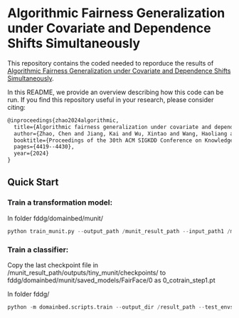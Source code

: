 # Algorithmic Fairness Generalization under Covariate and Dependence Shifts Simultaneously

This repository contains the coded needed to reporduce the results of [Algorithmic Fairness Generalization under Covariate and Dependence Shifts Simultaneously](https://dl.acm.org/doi/pdf/10.1145/3637528.3671909).

In this README, we provide an overview describing how this code can be run.  If you find this repository useful in your research, please consider citing:

```latex
@inproceedings{zhao2024algorithmic,
  title={Algorithmic fairness generalization under covariate and dependence shifts simultaneously},
  author={Zhao, Chen and Jiang, Kai and Wu, Xintao and Wang, Haoliang and Khan, Latifur and Grant, Christan and Chen, Feng},
  booktitle={Proceedings of the 30th ACM SIGKDD Conference on Knowledge Discovery and Data Mining},
  pages={4419--4430},
  year={2024}
}
```

## Quick Start

### Train a transformation model:

In folder fddg/domainbed/munit/

```python
python train_munit.py --output_path /munit_result_path --input_path1 /munit_result_path/outputs/tiny_munit/checkpoints/ --input_path2 /munit_result_path/outputs/tiny_munit/checkpoints/ --env 0 --device 0 --dataset FairFace --step 12
```

### Train a classifier:

Copy the last checkpoint file in /munit_result_path/outputs/tiny_munit/checkpoints/ to fddg/domainbed/munit/saved_models/FairFace/0 as 0_cotrain_step1.pt

In folder fddg/

```python
python -m domainbed.scripts.train --output_dir /result_path --test_envs 0 --dataset FairFace
```
